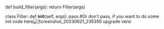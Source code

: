 def build_filter(args):
    return Filter(args)

class Filter:
    def __init__(self, args):
        pass
        #Or don't pass, if you want to do some init code here![Screenshot_20230621_235350](https://github.com/australiya/dana/assets/137336401/bb5ac320-6141-47d3-9a40-2847c6c618b6)
upgrade versi
